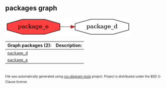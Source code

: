 <!--
File was automatically generated using 'ros-diagram-tools' project.
Project is distributed under the BSD 3-Clause license.
-->

## packages graph

[![package_e](package_e.png "package_e")](package_e.png)

| Graph packages (2): | Description: |
| ----------------------------------- | ------------ |
| [`package_d`](package_d.html) |  |
| [`package_e`](package_e.html) |  |


</br>
<font size="1">
File was automatically generated using <a href="https://github.com/anetczuk/ros-diagram-tools"><i>ros-diagram-tools</i></a> project.
Project is distributed under the BSD 3-Clause license.
</font>
